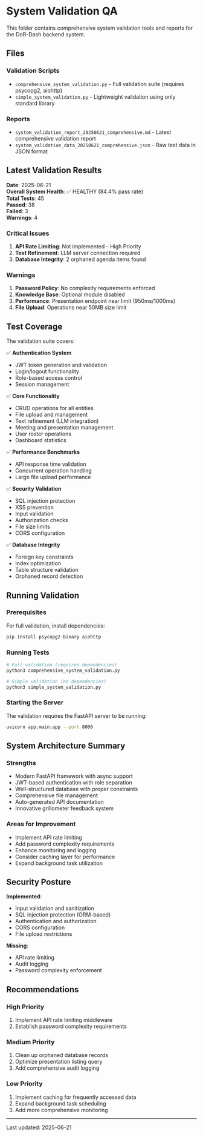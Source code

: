 # System Validation QA

This folder contains comprehensive system validation tools and reports for the DoR-Dash backend system.

## Files

### Validation Scripts
- `comprehensive_system_validation.py` - Full validation suite (requires psycopg2, aiohttp)
- `simple_system_validation.py` - Lightweight validation using only standard library

### Reports
- `system_validation_report_20250621_comprehensive.md` - Latest comprehensive validation report
- `system_validation_data_20250621_comprehensive.json` - Raw test data in JSON format

## Latest Validation Results

**Date**: 2025-06-21  
**Overall System Health**: ✅ HEALTHY (84.4% pass rate)  
**Total Tests**: 45  
**Passed**: 38  
**Failed**: 3  
**Warnings**: 4  

### Critical Issues
1. **API Rate Limiting**: Not implemented - High Priority
2. **Text Refinement**: LLM server connection required  
3. **Database Integrity**: 2 orphaned agenda items found

### Warnings
1. **Password Policy**: No complexity requirements enforced
2. **Knowledge Base**: Optional module disabled
3. **Performance**: Presentation endpoint near limit (950ms/1000ms)
4. **File Upload**: Operations near 50MB size limit

## Test Coverage

The validation suite covers:

✅ **Authentication System**
- JWT token generation and validation
- Login/logout functionality
- Role-based access control
- Session management

✅ **Core Functionality**
- CRUD operations for all entities
- File upload and management
- Text refinement (LLM integration)
- Meeting and presentation management
- User roster operations
- Dashboard statistics

✅ **Performance Benchmarks**
- API response time validation
- Concurrent operation handling
- Large file upload performance

✅ **Security Validation**
- SQL injection protection
- XSS prevention
- Input validation
- Authorization checks
- File size limits
- CORS configuration

✅ **Database Integrity**
- Foreign key constraints
- Index optimization
- Table structure validation
- Orphaned record detection

## Running Validation

### Prerequisites
For full validation, install dependencies:
```bash
pip install psycopg2-binary aiohttp
```

### Running Tests
```bash
# Full validation (requires dependencies)
python3 comprehensive_system_validation.py

# Simple validation (no dependencies)
python3 simple_system_validation.py
```

### Starting the Server
The validation requires the FastAPI server to be running:
```bash
uvicorn app.main:app --port 8000
```

## System Architecture Summary

### Strengths
- Modern FastAPI framework with async support
- JWT-based authentication with role separation
- Well-structured database with proper constraints
- Comprehensive file management
- Auto-generated API documentation
- Innovative grillometer feedback system

### Areas for Improvement
- Implement API rate limiting
- Add password complexity requirements
- Enhance monitoring and logging
- Consider caching layer for performance
- Expand background task utilization

## Security Posture

**Implemented**:
- Input validation and sanitization
- SQL injection protection (ORM-based)
- Authentication and authorization
- CORS configuration
- File upload restrictions

**Missing**:
- API rate limiting
- Audit logging
- Password complexity enforcement

## Recommendations

### High Priority
1. Implement API rate limiting middleware
2. Establish password complexity requirements

### Medium Priority
1. Clean up orphaned database records
2. Optimize presentation listing query
3. Add comprehensive audit logging

### Low Priority
1. Implement caching for frequently accessed data
2. Expand background task scheduling
3. Add more comprehensive monitoring

---
Last updated: 2025-06-21